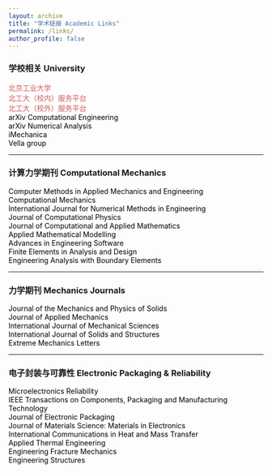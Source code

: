 ```yaml
---
layout: archive
title: "学术链接 Academic Links"
permalink: /links/
author_profile: false
---
```


<!-- Google tag (gtag.js) -->
<script async src="https://www.googletagmanager.com/gtag/js?id=G-K251SYLJ6Y"></script>
<script>
  window.dataLayer = window.dataLayer || [];
  function gtag(){dataLayer.push(arguments);}
  gtag('js', new Date());
  gtag('config', 'G-K251SYLJ6Y');
</script>

<h3>学校相关 University</h3>
<p style="text-align:left;"> 
	<a href="https://www.bjut.edu.cn/" style="text-decoration:none;color:indianred;">北京工业大学</a> <br> 
	<a href="https://my.bjut.edu.cn/page/site/index" style="text-decoration:none;color:indianred;">北工大（校内）服务平台</a> <br> 
	<a href="https://webvpn.bjut.edu.cn/" style="text-decoration:none;color:indianred;">北工大（校外）服务平台</a> <br>
  <a href="https://arxiv.org/list/cs.CE/new" style="text-decoration:none;color:black;">arXiv Computational Engineering</a><br>
  <a href="https://arxiv.org/list/math.NA/new" style="text-decoration:none;color:black;">arXiv Numerical Analysis</a><br>
  <a href="http://imechanica.org/" style="text-decoration:none;color:black;">iMechanica</a><br>
  <a href="https://people.maths.ox.ac.uk/vella/" style="text-decoration:none;color:black;">Vella group</a>
</p>

<hr>
<h3>计算力学期刊 Computational Mechanics</h3>

<p style="text-align:left;">
	<a href="https://www.sciencedirect.com/journal/computer-methods-in-applied-mechanics-and-engineering" style="text-decoration:none;color:black;">Computer Methods in Applied Mechanics and Engineering</a><br> 
	<a href="https://link.springer.com/journal/466" style="text-decoration:none;color:black;">Computational Mechanics</a><br> 
	<a href="https://onlinelibrary.wiley.com/journal/10970207" style="text-decoration:none;color:black;">International Journal for Numerical Methods in Engineering</a><br> 
	<a href="https://www.sciencedirect.com/journal/journal-of-computational-physics" style="text-decoration:none;color:black;">Journal of Computational Physics</a><br>
	<a href="https://www.sciencedirect.com/journal/journal-of-computational-and-applied-mathematics" style="text-decoration:none;color:black;">Journal of Computational and Applied Mathematics</a><br> 
	<a href="https://www.sciencedirect.com/journal/applied-mathematical-modelling" style="text-decoration:none;color:black;">Applied Mathematical Modelling</a><br> 
	<a href="https://www.sciencedirect.com/journal/advances-in-engineering-software" style="text-decoration:none;color:black;">Advances in Engineering Software</a><br> 
	<a href="https://www.sciencedirect.com/journal/finite-elements-in-analysis-and-design" style="text-decoration:none;color:black;">Finite Elements in Analysis and Design</a><br> 
  <a href="https://www.sciencedirect.com/journal/engineering-analysis-with-boundary-elements" style="text-decoration:none;color:black;">Engineering Analysis with Boundary Elements</a><br> 
</p>

<hr>
<h3>力学期刊 Mechanics Journals</h3>
<p style="text-align:left;">
<a href="https://www.sciencedirect.com/journal/journal-of-the-mechanics-and-physics-of-solids" style="text-decoration:none;color:black;">Journal of the Mechanics and Physics of Solids</a><br>
<a href="https://asmedigitalcollection.asme.org/appliedmechanics" style="text-decoration:none;color:black;">Journal of Applied Mechanics</a><br>
<a href="https://www.sciencedirect.com/journal/international-journal-of-mechanical-sciences" style="text-decoration:none;color:black;">International Journal of Mechanical Sciences</a><br>
<a href="https://www.sciencedirect.com/journal/international-journal-of-solids-and-structures" style="text-decoration:none;color:black;">International Journal of Solids and Structures</a><br>
<a href="https://www.sciencedirect.com/journal/extreme-mechanics-letters" style="text-decoration:none;color:black;">Extreme Mechanics Letters</a><br>
</p>

<hr>
<h3>电子封装与可靠性 Electronic Packaging & Reliability</h3>

<p style="text-align:left;">
<a href="https://www.sciencedirect.com/journal/microelectronics-reliability" style="text-decoration:none;color:black;">Microelectronics Reliability</a><br>
<a href="https://ieeexplore.ieee.org/xpl/RecentIssue.jsp?punumber=6144" style="text-decoration:none;color:black;">IEEE Transactions on Components, Packaging and Manufacturing Technology</a><br> 
<a href="https://asmedigitalcollection.asme.org/electronicpackaging" style="text-decoration:none;color:black;">Journal of Electronic Packaging</a><br>
<a href="https://link.springer.com/journal/10854" style="text-decoration:none;color:black;">Journal of Materials Science: Materials in Electronics</a><br>
<a href="https://www.sciencedirect.com/journal/international-communications-in-heat-and-mass-transfer" style="text-decoration:none;color:black;">International Communications in Heat and Mass Transfer</a><br>
<a href="https://www.sciencedirect.com/journal/applied-thermal-engineering" style="text-decoration:none;color:black;">Applied Thermal Engineering</a><br>
<a href="https://www.sciencedirect.com/journal/engineering-fracture-mechanics" style="text-decoration:none;color:black;">Engineering Fracture Mechanics</a><br> 
<a href="https://www.sciencedirect.com/journal/engineering-structures" style="text-decoration:none;color:black;">Engineering Structures</a><br>
</p>
